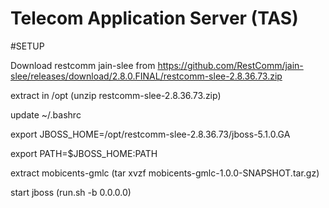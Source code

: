 # Telecom Application Server (TAS)


#SETUP

Download restcomm jain-slee from https://github.com/RestComm/jain-slee/releases/download/2.8.0.FINAL/restcomm-slee-2.8.36.73.zip

extract in /opt  (unzip restcomm-slee-2.8.36.73.zip)

update ~/.bashrc

export JBOSS_HOME=/opt/restcomm-slee-2.8.36.73/jboss-5.1.0.GA

export PATH=$JBOSS_HOME:PATH

extract mobicents-gmlc   (tar xvzf mobicents-gmlc-1.0.0-SNAPSHOT.tar.gz)

start jboss  (run.sh -b 0.0.0.0)


